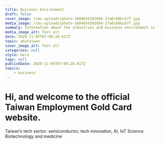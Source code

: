 ```yaml
---
title: Business Environment
draft: false
cover_image: /cms-uploads/photo-1604854391694-17a6c60bc67f.jpg
media_image: /cms-uploads/photo-1604854391694-17a6c60bc67f.jpg
summary: Information about the industries and business environment in Taiwan.
media_image_alt: Test alt
date: 2020-11-05T07:09:20.617Z
topic: whytaiwan
cover_image_alt: Test alt
categories: null
style: hero
tags: null
publishDate: 2020-11-05T07:09:20.617Z
topics:
    - business
---
```


# Hi, and welcome to the official Taiwan Employment Gold Card website.

Taiwan’s tech sector: semiconductor, tech innovation, AI, IoT
Science
Biotechnology and medicine 

